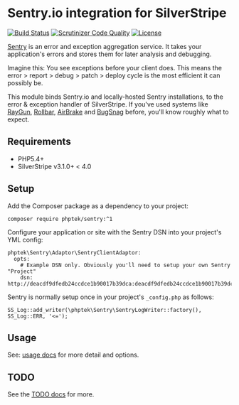 # Sentry.io integration for SilverStripe

[![Build Status](https://api.travis-ci.org/phptek/silverstripe-sentry.svg?branch=master)](https://travis-ci.org/phptek/silverstripe-sentry)
[![Scrutinizer Code Quality](https://scrutinizer-ci.com/g/phptek/silverstripe-sentry/badges/quality-score.png?b=master)](https://scrutinizer-ci.com/g/phptek/silverstripe-sentry/?branch=master)
[![License](https://poser.pugx.org/phptek/sentry/license.svg)](https://github.com/phptek/silverstripe-sentry/blob/master/LICENSE.md)

[Sentry](https://sentry.io) is an error and exception aggregation service. It takes your application's errors and stores them for later analysis and debugging. 

Imagine this: You see exceptions before your client does. This means the error > report > debug > patch > deploy cycle is the most efficient it can possibly be.

This module binds Sentry.io and locally-hosted Sentry installations, to the error & exception handler of SilverStripe. If you've used systems like 
[RayGun](https://raygun.com), [Rollbar](https://rollbar.com), [AirBrake](https://airbrake.io/) and [BugSnag](https://www.bugsnag.com/) before, you'll know roughly what to expect.

## Requirements

 * PHP5.4+
 * SilverStripe v3.1.0+ < 4.0

## Setup

Add the Composer package as a dependency to your project:

	composer require phptek/sentry:^1

Configure your application or site with the Sentry DSN into your project's YML config:

    phptek\Sentry\Adaptor\SentryClientAdaptor:
      opts:
        # Example DSN only. Obviously you'll need to setup your own Sentry "Project"
        dsn: http://deacdf9dfedb24ccdce1b90017b39dca:deacdf9dfedb24ccdce1b90017b39dca@sentry.mydomain.nz/44

Sentry is normally setup once in your project's `_config.php` as follows:

    SS_Log::add_writer(\phptek\Sentry\SentryLogWriter::factory(), SS_Log::ERR, '<=');

## Usage

See: [usage docs](docs/usage.md) for more detail and options.

## TODO

See the [TODO docs](docs/todo.md) for more.
